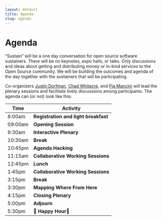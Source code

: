 ```yaml
---
layout: default
title: Agenda
slug: agenda
---
```


# Agenda

“Sustain” will be a one day conversation for open source software
sustainers.    There will be no keynotes, expo halls, or talks. Only
discussions and ideas about getting and distributing money or in-kind
services to the Open Source community. We will be building the outcomes
and agenda of the day together with the sustainers that will be
participating.

Co-organizers [Justin Dorfman](https://twitter.com/jdorfman),
[Chad Whitacre](https://twitter.com/whit537), and
[Pia Mancini](https://twitter.com/piamancini) will lead the plenary
sessions and facilitate lively discussions among participants.    The
agenda can (or not) look like this:

<div class="table-responsive">
    <table class="table table-hover table-striped table-bordered">
        <thead>
            <tr>
                <th>Time</th>
                <th>Activity</th>
            </tr>
        </thead>
        <tbody>
            <tr>
                <td>8:00am</td>
                <td><strong>Registration and light breakfast</strong></td>
            </tr>
            <tr>
                <td>09:00am</td>
                <td><strong>Opening Session</strong></td>
            </tr>
            <tr>
                <td>9:30am</td>
                <td><strong>Interactive Plenary</strong></td>
            </tr>
            <tr>
                <td>10:30am</td>
                <td><strong>Break</strong></td>
            </tr>
            <tr>
                <td>10:45pm</td>
                <td><strong>Agenda Hacking</strong></td>
            </tr>
            <tr>
                <td>11:15am</td>
                <td><strong>Collaborative Working Sessions</strong></td>
            </tr>
            <tr>
                <td>12:45pm</td>
                <td><strong>Lunch</strong></td>
            </tr>
            <tr>
                <td>1:45pm</td>
                <td><strong>Collaborative Working Sessions</strong></td>
            </tr>
            <tr>
                <td>3:15pm</td>
                <td><strong>Break</strong></td>
            </tr>
            <tr>
                <td>3:30pm</td>
                <td><strong>Mapping Where From Here</strong></td>
            </tr>
            <tr>
                <td>4:15pm</td>
                <td><strong>Closing Plenary</strong></td>
            </tr>
            <tr>
                <td>5:00pm</td>
                <td><strong>Adjourn</strong></td>
            </tr>
            <tr>
                <td>5:30pm</td>
                <td><strong>🍻 Happy Hour🍻</strong></td>
            </tr>
        </tbody>
    </table>
</div>

